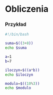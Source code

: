 # Obliczenia

### Przykład

```bash
#!/bin/bash

suma=$((3+8))
echo $suma

a=1
b=7

iloczyn=$((a*b))
echo $iloczyn

modulo=$((10%3))
echo $modulo
```
